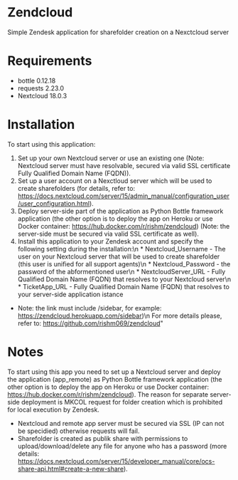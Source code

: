 # Zendcloud
Simple Zendesk application for sharefolder creation on a Nexctcloud server

# Requirements
* bottle 0.12.18
* requests 2.23.0
* Nextcloud 18.0.3

# Installation

To start using this application: 
1. Set up your own Nextcloud server or use an existing one (Note: Nextcloud server must have resolvable, secured via valid SSL certificate Fully Qualified Domain Name (FQDN)).
2. Set up a user account on a Nexctloud server which will be used to create sharefolders (for details, refer to: https://docs.nextcloud.com/server/15/admin_manual/configuration_user/user_configuration.html). 
3. Deploy server-side part of the application as Python Bottle framework application (the other option is to deploy the app on Heroku or use Docker container: https://hub.docker.com/r/rishm/zendcloud) (Note: the server-side must be secured via valid SSL certificate as well). 
4. Install this application to your Zendesk account and specify the following setting during the installation:\n * Nextcloud_Username - The user on your Nextcloud server that will be used to create sharefolder (this user is unified for all support agents)\n * Nextcloud_Password - the password of the abformentioned user\n * NextcloudServer_URL - Fully Qualified Domain Name (FQDN) that resolves to your Nextcloud server\n * TicketApp_URL - Fully Qualified Domain Name (FQDN) that resolves to your server-side application istance 
* Note: the link must include /sidebar, for example: https://zendcloud.herokuapp.com/sidebar)\n For more details please, refer to: https://github.com/rishm069/zendcloud"
  
# Notes

To start using this app you need to set up a Nextcloud server and deploy the application (app_remote) as Python Bottle framework application (the other option is to deploy the app on Heroku or use Docker container: https://hub.docker.com/r/rishm/zendcloud). The reason for separate server-side deployment is MKCOL request for folder creation which is prohibited for local execution by Zendesk. 

* Nextcloud and remote app server must be secured via SSL (IP can not be specidied) otherwise requests will fail. 
* Sharefolder is created as publik share with permissions to upload/download/delete any file for anyone who has a password (more details: https://docs.nextcloud.com/server/15/developer_manual/core/ocs-share-api.html#create-a-new-share).
